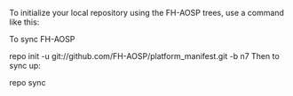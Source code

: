 To initialize your local repository using the FH-AOSP trees, use a command like this:

To sync FH-AOSP

repo init -u git://github.com/FH-AOSP/platform_manifest.git -b n7
Then to sync up:

repo sync

